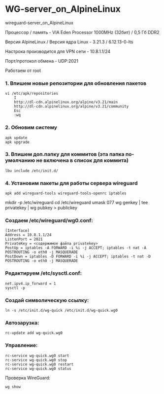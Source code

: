# WG-server_on_AlpineLinux
wireguard-server_on_AlpineLinux

Процессор / память - VIA Eden Processor 1000MHz (32бит) / 0,5 Гб DDR2

Версия AlpineLinux / Версия ядра Linux - 3.21.3 / 6.12.13-0-lts

Настрока производится для VPN сети - 10.8.1.1/24

Порт/протокол обмена - UDP:2021

Работаем от root

### 1. Впишем новые репозитории для обновления пакетов
```
vi /etc/apk/repositories
	I
	http://dl-cdn.alpinelinux.org/alpine/v3.21/main
	http://dl-cdn.alpinelinux.org/alpine/v3.21/community
	Esc
	:wq
 ```

### 2. Обновим систему
```
apk update
apk upgrade
```

### 3. Впишем доп.папку для коммитов (эта папка по-умолчанию не включена в список для коммита)
```
lbu include /etc/init.d/
```

### 4. Установим пакеты для работы сервера wireguard
```
apk add wireguard-tools wireguard-tools-openrc iptables
```
mkdir -p /etc/wireguard
cd /etc/wireguard
umask 077
wg genkey | tee privatekey | wg pubkey > publickey


### Создаем /etc/wireguard/wg0.conf:
```
[Interface]
Address = 10.8.1.1/24
ListenPort = 2021
PrivateKey = <содержимое файла privatekey>
PostUp = iptables -A FORWARD -i %i -j ACCEPT; iptables -t nat -A POSTROUTING -o eth0 -j MASQUERADE
PostDown = iptables -D FORWARD -i %i -j ACCEPT; iptables -t nat -D POSTROUTING -o eth0 -j MASQUERADE
```

### Редактируем /etc/sysctl.conf:
```
net.ipv4.ip_forward = 1
sysctl -p
```

### Создай символическую ссылку:
```
ln -s /etc/init.d/wg-quick /etc/init.d/wg-quick.wg0
```

### Автозарузка:
```
rc-update add wg-quick.wg0
```

### Управление:
```
rc-service wg-quick.wg0 start
rc-service wg-quick.wg0 stop
rc-service wg-quick.wg0 restart
rc-service wg-quick.wg0 status
```

Проверка WireGuard:
```
wg show
```
